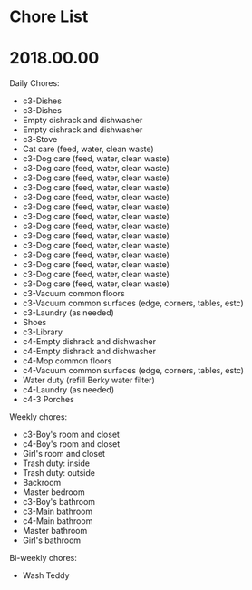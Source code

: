 # Chore List
# 2018.00.00



Daily Chores:
   * c3-Dishes
   * c3-Dishes
   * Empty dishrack and dishwasher
   * Empty dishrack and dishwasher
   * c3-Stove
   * Cat care (feed, water, clean waste)
   * c3-Dog care (feed, water, clean waste)
   * c3-Dog care (feed, water, clean waste)
   * c3-Dog care (feed, water, clean waste)
   * c3-Dog care (feed, water, clean waste)
   * c3-Dog care (feed, water, clean waste)
   * c3-Dog care (feed, water, clean waste)
   * c3-Dog care (feed, water, clean waste)
   * c3-Dog care (feed, water, clean waste)
   * c3-Dog care (feed, water, clean waste)
   * c3-Dog care (feed, water, clean waste)
   * c3-Dog care (feed, water, clean waste)
   * c3-Dog care (feed, water, clean waste)
   * c3-Dog care (feed, water, clean waste)
   * c3-Dog care (feed, water, clean waste)
   * c3-Vacuum common floors
   * c3-Vacuum common surfaces (edge, corners, tables, estc)
   * c3-Laundry (as needed)
   * Shoes
   * c3-Library
   * c4-Empty dishrack and dishwasher
   * c4-Empty dishrack and dishwasher
   * c4-Mop common floors
   * c4-Vacuum common surfaces (edge, corners, tables, estc)
   * Water duty (refill Berky water filter)
   * c4-Laundry (as needed)
   * c4-3 Porches




Weekly chores:
   * c3-Boy's room and closet
   * c4-Boy's room and closet
   * Girl's room and closet
   * Trash duty: inside
   * Trash duty: outside
   * Backroom
   * Master bedroom
   * c3-Boy's bathroom
   * c3-Main bathroom
   * c4-Main bathroom
   * Master bathroom
   * Girl's bathroom





Bi-weekly chores:
   * Wash Teddy
